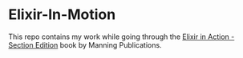 # Elixir-In-Motion

This repo contains my work while going through the [Elixir in Action - Section Edition](https://www.manning.com/books/elixir-in-action-second-edition) book by Manning Publications.
